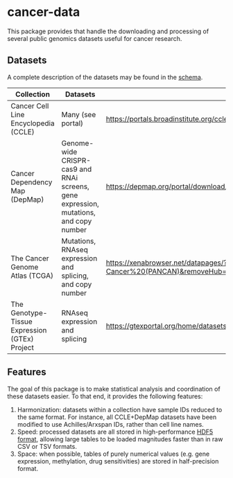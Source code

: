 # cancer-data

This package provides that handle the downloading and processing of several public genomics datasets useful for cancer research.

## Datasets

A complete description of the datasets may be found in the [schema](https://github.com/kevinhu/cancer-data/blob/master/cancer_data/schema.txt).

| Collection                                    | Datasets                                                     | Portal                                                       |
| --------------------------------------------- | ------------------------------------------------------------ | ------------------------------------------------------------ |
| Cancer Cell Line Encyclopedia (CCLE)          | Many (see portal)                                            | https://portals.broadinstitute.org/ccle/data (registration required) |
| Cancer Dependency Map (DepMap)                | Genome-wide CRISPR-cas9 and RNAi screens, gene expression, mutations, and copy number | https://depmap.org/portal/download/                          |
| The Cancer Genome Atlas (TCGA)                | Mutations, RNAseq expression and splicing, and copy number   | https://xenabrowser.net/datapages/?cohort=TCGA%20Pan-Cancer%20(PANCAN)&removeHub=https%3A%2F%2Fxena.treehouse.gi.ucsc.edu%3A443 |
| The Genotype-Tissue Expression (GTEx) Project | RNAseq expression and splicing                               | https://gtexportal.org/home/datasets                         |

## Features

The goal of this package is to make statistical analysis and coordination of these datasets easier. To that end, it provides the following features:

1. Harmonization: datasets within a collection have sample IDs reduced to the same format. For instance, all CCLE+DepMap datasets have been modified to use Achilles/Arxspan IDs, rather than cell line names.
2. Speed: processed datasets are all stored in high-performance [HDF5 format](https://en.wikipedia.org/wiki/Hierarchical_Data_Format), allowing large tables to be loaded magnitudes faster than in raw CSV or TSV formats.
3. Space: when possible, tables of purely numerical values (e.g. gene expression, methylation, drug sensitivities) are stored in half-precision format.